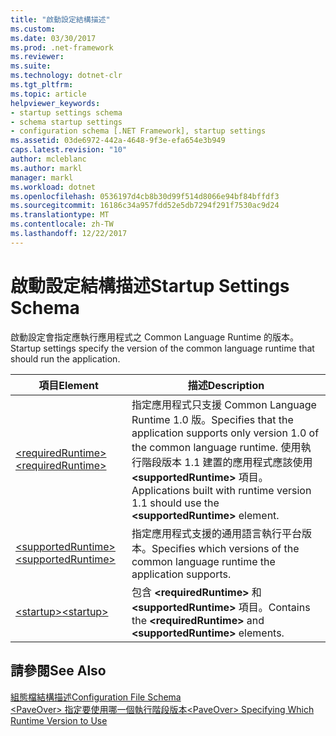 ```yaml
---
title: "啟動設定結構描述"
ms.custom: 
ms.date: 03/30/2017
ms.prod: .net-framework
ms.reviewer: 
ms.suite: 
ms.technology: dotnet-clr
ms.tgt_pltfrm: 
ms.topic: article
helpviewer_keywords:
- startup settings schema
- schema startup settings
- configuration schema [.NET Framework], startup settings
ms.assetid: 03de6972-442a-4648-9f3e-efa654e3b949
caps.latest.revision: "10"
author: mcleblanc
ms.author: markl
manager: markl
ms.workload: dotnet
ms.openlocfilehash: 0536197d4cb8b30d99f514d8066e94bf84bffdf3
ms.sourcegitcommit: 16186c34a957fdd52e5db7294f291f7530ac9d24
ms.translationtype: MT
ms.contentlocale: zh-TW
ms.lasthandoff: 12/22/2017
---
```

# <a name="startup-settings-schema"></a><span data-ttu-id="35690-102">啟動設定結構描述</span><span class="sxs-lookup"><span data-stu-id="35690-102">Startup Settings Schema</span></span>
<span data-ttu-id="35690-103">啟動設定會指定應執行應用程式之 Common Language Runtime 的版本。</span><span class="sxs-lookup"><span data-stu-id="35690-103">Startup settings specify the version of the common language runtime that should run the application.</span></span>  
  
|<span data-ttu-id="35690-104">項目</span><span class="sxs-lookup"><span data-stu-id="35690-104">Element</span></span>|<span data-ttu-id="35690-105">描述</span><span class="sxs-lookup"><span data-stu-id="35690-105">Description</span></span>|  
|-------------|-----------------|  
|[<span data-ttu-id="35690-106">\<requiredRuntime></span><span class="sxs-lookup"><span data-stu-id="35690-106">\<requiredRuntime></span></span>](../../../../../docs/framework/configure-apps/file-schema/startup/requiredruntime-element.md)|<span data-ttu-id="35690-107">指定應用程式只支援 Common Language Runtime 1.0 版。</span><span class="sxs-lookup"><span data-stu-id="35690-107">Specifies that the application supports only version 1.0 of the common language runtime.</span></span> <span data-ttu-id="35690-108">使用執行階段版本 1.1 建置的應用程式應該使用 **\<supportedRuntime>** 項目。</span><span class="sxs-lookup"><span data-stu-id="35690-108">Applications built with runtime version 1.1 should use the **\<supportedRuntime>** element.</span></span>|  
|[<span data-ttu-id="35690-109">\<supportedRuntime></span><span class="sxs-lookup"><span data-stu-id="35690-109">\<supportedRuntime></span></span>](../../../../../docs/framework/configure-apps/file-schema/startup/supportedruntime-element.md)|<span data-ttu-id="35690-110">指定應用程式支援的通用語言執行平台版本。</span><span class="sxs-lookup"><span data-stu-id="35690-110">Specifies which versions of the common language runtime the application supports.</span></span>|  
|[<span data-ttu-id="35690-111">\<startup></span><span class="sxs-lookup"><span data-stu-id="35690-111">\<startup></span></span>](../../../../../docs/framework/configure-apps/file-schema/startup/startup-element.md)|<span data-ttu-id="35690-112">包含 **\<requiredRuntime>** 和 **\<supportedRuntime>** 項目。</span><span class="sxs-lookup"><span data-stu-id="35690-112">Contains the **\<requiredRuntime>** and **\<supportedRuntime>** elements.</span></span>|  
  
## <a name="see-also"></a><span data-ttu-id="35690-113">請參閱</span><span class="sxs-lookup"><span data-stu-id="35690-113">See Also</span></span>  
 [<span data-ttu-id="35690-114">組態檔結構描述</span><span class="sxs-lookup"><span data-stu-id="35690-114">Configuration File Schema</span></span>](../../../../../docs/framework/configure-apps/file-schema/index.md)  
 [<span data-ttu-id="35690-115">\<PaveOver> 指定要使用哪一個執行階段版本</span><span class="sxs-lookup"><span data-stu-id="35690-115">\<PaveOver> Specifying Which Runtime Version to Use</span></span>](http://msdn.microsoft.com/en-us/c376208d-980d-42b4-865b-fbe0d9cc97c2)

